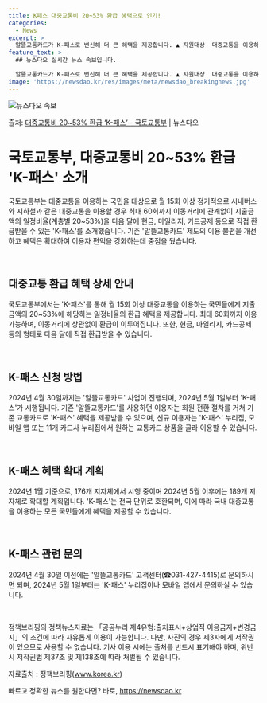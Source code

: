 ```yaml
---
title: K패스 대중교통비 20~53% 환급 혜택으로 인기!
categories:
  - News
excerpt: >
  알뜰교통카드가 K-패스로 변신해 더 큰 혜택을 제공합니다. ▲ 지원대상  대중교통을 이용하는 모든 국민   …
feature_text: >
  ## 뉴스다오 실시간 뉴스 속보입니다.

  알뜰교통카드가 K-패스로 변신해 더 큰 혜택을 제공합니다. ▲ 지원대상  대중교통을 이용하는 모든 국민   …
image: 'https://newsdao.kr/res/images/meta/newsdao_breakingnews.jpg'
---
```


![뉴스다오 속보](https://newsdao.kr/res/images/meta/newsdao_breakingnews.jpg)

<p>출처: <a href="https://newsdao.kr/3693" rel="dofollow">대중교통비 20~53% 환급 ‘K-패스’  - 국토교통부</a> | 뉴스다오</p>

<h1>국토교통부, 대중교통비 20~53% 환급 'K-패스' 소개</h1>

<p data-ke-size="size16">국토교통부는 대중교통을 이용하는 국민을 대상으로 월 15회 이상 정기적으로 시내버스와 지하철과 같은 대중교통을 이용할 경우 최대 60회까지 이동거리에 관계없이 지출금액의 일정비율(계층별 20~53%)을 다음 달에 현금, 마일리지, 카드공제 등으로 직접 환급받을 수 있는 'K-패스'를 소개했습니다. 기존 '알뜰교통카드' 제도의 이용 불편을 개선하고 혜택은 확대하여 이용자 편익을 강화하는데 중점을 뒀습니다. </p>

<p data-ke-size="size16">&nbsp;</p>

<h2 data-ke-size="size26">대중교통 환급 혜택 상세 안내</h2>

<p data-ke-size="size16">국토교통부에서는 'K-패스'를 통해 월 15회 이상 대중교통을 이용하는 국민들에게 지출금액의 20~53%에 해당하는 일정비율의 환급 혜택을 제공합니다. 최대 60회까지 이용 가능하며, 이동거리에 상관없이 환급이 이루어집니다. 또한, 현금, 마일리지, 카드공제 등의 형태로 다음 달에 직접 환급받을 수 있습니다. </p>

<p data-ke-size="size16">&nbsp;</p>

<h2 data-ke-size="size26">K-패스 신청 방법</h2>

<p data-ke-size="size16">2024년 4월 30일까지는 '알뜰교통카드' 사업이 진행되며, 2024년 5월 1일부터 'K-패스'가 시행됩니다. 기존 '알뜰교통카드'를 사용하던 이용자는 회원 전환 절차를 거쳐 기존 교통카드로 'K-패스' 혜택을 제공받을 수 있으며, 신규 이용자는 'K-패스' 누리집, 모바일 앱 또는 11개 카드사 누리집에서 원하는 교통카드 상품을 골라 이용할 수 있습니다. </p>

<p data-ke-size="size16">&nbsp;</p>

<h2 data-ke-size="size26">K-패스 혜택 확대 계획</h2>

<p data-ke-size="size16">2024년 1월 기준으로, 176개 지자체에서 시행 중이며 2024년 5월 이후에는 189개 지자체로 확대할 계획입니다. 'K-패스'는 전국 단위로 호환되며, 이에 따라 국내 대중교통을 이용하는 모든 국민들에게 혜택을 제공할 수 있습니다. </p>

<p data-ke-size="size16">&nbsp;</p>

<h2 data-ke-size="size26">K-패스 관련 문의</h2>

<p data-ke-size="size16">2024년 4월 30일 이전에는 '알뜰교통카드' 고객센터(☎031-427-4415)로 문의하시면 되며, 2024년 5월 1일부터는 'K-패스' 누리집이나 모바일 앱에서 문의하실 수 있습니다.</p>

<p data-ke-size="size16">&nbsp;</p>

<p data-ke-size="size16">정책브리핑의 정책뉴스자료는 「공공누리 제4유형:출처표시+상업적 이용금지+변경금지」의 조건에 따라 자유롭게 이용이 가능합니다. 다만, 사진의 경우 제3자에게 저작권이 있으므로 사용할 수 없습니다. 기사 이용 시에는 출처를 반드시 표기해야 하며, 위반 시 저작권법 제37조 및 제138조에 따라 처벌될 수 있습니다. <span style="color: #1a5490;">&nbsp;</span></p>

<p data-ke-size="size16">자료출처 : 정책브리핑(<a href="https://www.korea.kr">www.korea.kr</a>)</p> 

빠르고 정확한 뉴스를 원한다면? 바로, <a href="https://newsdao.kr" rel="dofollow">https://newsdao.kr</a>


